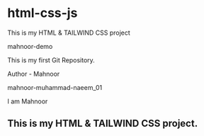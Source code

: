 # html-css-js
This is my HTML &amp; TAILWIND CSS project

mahnoor-demo

This is my first Git Repository.

Author - Mahnoor

mahnoor-muhammad-naeem_01

I am Mahnoor

## This is my HTML & TAILWIND CSS project.
